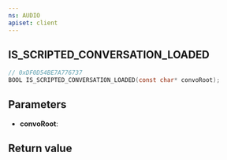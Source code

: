 ```yaml
---
ns: AUDIO
apiset: client
---
```

## IS_SCRIPTED_CONVERSATION_LOADED

```c
// 0xDF0D54BE7A776737
BOOL IS_SCRIPTED_CONVERSATION_LOADED(const char* convoRoot);
```


## Parameters
* **convoRoot**:

## Return value